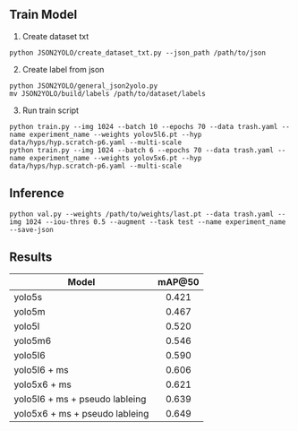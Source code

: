 ## Train Model

1. Create dataset txt

`python JSON2YOLO/create_dataset_txt.py --json_path /path/to/json`

2. Create label from json

`python JSON2YOLO/general_json2yolo.py`  
`mv JSON2YOLO/build/labels /path/to/dataset/labels`

3. Run train script

`python train.py --img 1024 --batch 10 --epochs 70 --data trash.yaml --name experiment_name --weights yolov5l6.pt --hyp data/hyps/hyp.scratch-p6.yaml --multi-scale`  
`python train.py --img 1024 --batch 6 --epochs 70 --data trash.yaml --name experiment_name --weights yolov5x6.pt --hyp data/hyps/hyp.scratch-p6.yaml --multi-scale`

## Inference

`python val.py --weights /path/to/weights/last.pt --data trash.yaml --img 1024 --iou-thres 0.5 --augment --task test --name experiment_name --save-json`

## Results

| Model                       | mAP@50 |
|----------------------------|:------:|
| yolo5s                     | 0.421  |
| yolo5m                     | 0.467  |
| yolo5l                     | 0.520  |
| yolo5m6                    | 0.546  |
| yolo5l6                    | 0.590  |
| yolo5l6 + ms               | 0.606  |
| yolo5x6 + ms               | 0.621  |
| yolo5l6 + ms + pseudo lableing  | 0.639  |
| yolo5x6 + ms + pseudo lableing  | 0.649  |
